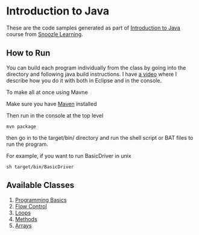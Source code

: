# Introduction to Java

These are the code samples generated as part of [Introduction to Java](https://www.youtube.com/playlist?list=PLTWbCTRBFP10nQEB6LnmgvkHBQnb7sYRH) course from [Snoozle Learning](http://learning.snoozle.net).

## How to Run

You can build each program individually from the class by going into the directory and following java build instructions. I have [a video](https://youtu.be/bBsQk1k1J7Q?t=7m30s) where I describe how you do it with both in Eclipse and in the console.

To make all at once using Mavne

Make sure you have [Maven](https://maven.apache.org/download.cgi) installed

Then run in the console at the top level

    mvn package
    
then go in to the target/bin/ directory and run the shell script or BAT files to run the program. 

For example, if you want to run BasicDriver in unix

    sh target/bin/BasicDriver

## Available Classes

1. [Programming Basics](http://learning.snoozle.net/courses/introduction-to-java/programming-basics)
2. [Flow Control](http://learning.snoozle.net/courses/introduction-to-java/flow-control)
3. [Loops](http://learning.snoozle.net/courses/introduction-to-java/loops)
4. [Methods](http://learning.snoozle.net/courses/introduction-to-java/methods)
5. [Arrays](http://learning.snoozle.net/courses/introduction-to-java/arrays)


